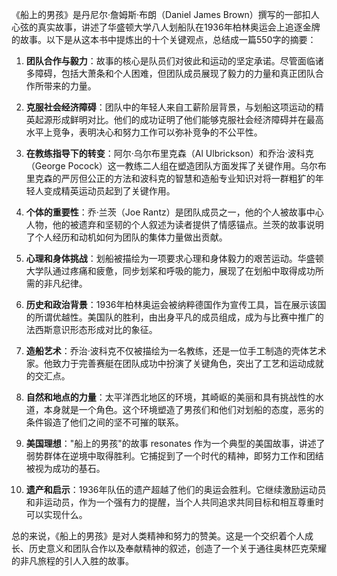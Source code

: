 《船上的男孩》是丹尼尔·詹姆斯·布朗（Daniel James Brown）撰写的一部扣人心弦的真实故事，讲述了华盛顿大学八人划船队在1936年柏林奥运会上追逐金牌的故事。以下是从这本书中提炼出的十个关键观点，总结成一篇550字的摘要：

1. **团队合作与毅力**：故事的核心是队员们对彼此和运动的坚定承诺。尽管面临诸多障碍，包括大萧条和个人困难，但团队成员展现了毅力的力量和真正团队合作所带来的力量。

2. **克服社会经济障碍**：团队中的年轻人来自工薪阶层背景，与划船这项运动的精英起源形成鲜明对比。他们的成功证明了他们能够克服社会经济障碍并在最高水平上竞争，表明决心和努力工作可以弥补竞争的不公平性。

3. **在教练指导下的转变**：阿尔·乌尔布里克森（Al Ulbrickson）和乔治·波科克（George Pocock）这一教练二人组在塑造团队方面发挥了关键作用。乌尔布里克森的严厉但公正的方法和波科克的智慧和造船专业知识对将一群粗犷的年轻人变成精英运动员起到了关键作用。

4. **个体的重要性**：乔·兰茨（Joe Rantz）是团队成员之一，他的个人被故事中心人物，他的被遗弃和坚韧的个人叙述为读者提供了情感锚点。兰茨的故事说明了个人经历和动机如何为团队的集体力量做出贡献。

5. **心理和身体挑战**：划船被描绘为一项要求心理和身体毅力的艰苦运动。华盛顿大学队通过疼痛和疲惫，同步划桨和呼吸的能力，展现了在划船中取得成功所需的非凡纪律。

6. **历史和政治背景**：1936年柏林奥运会被纳粹德国作为宣传工具，旨在展示该国的所谓优越性。美国队的胜利，由出身平凡的成员组成，成为与比赛中推广的法西斯意识形态形成对比的象征。

7. **造船艺术**：乔治·波科克不仅被描绘为一名教练，还是一位手工制造的壳体艺术家。他致力于完善赛艇在团队成功中扮演了关键角色，突出了工艺和运动成就的交汇点。

8. **自然和地点的力量**：太平洋西北地区的环境，其崎岖的美丽和具有挑战性的水道，本身就是一个角色。这个环境塑造了男孩们和他们对划船的态度，恶劣的条件锻造了他们之间的坚不可摧的联系。

9. **美国理想**："船上的男孩"的故事 resonates 作为一个典型的美国故事，讲述了弱势群体在逆境中取得胜利。它捕捉到了一个时代的精神，即努力工作和团结被视为成功的基石。

10. **遗产和启示**：1936年队伍的遗产超越了他们的奥运会胜利。它继续激励运动员和非运动员，作为一个强有力的提醒，当个人共同追求共同目标和相互尊重时可以实现什么。

总的来说，《船上的男孩》是对人类精神和努力的赞美。这是一个交织着个人成长、历史意义和团队合作以及奉献精神的叙述，创造了一个关于通往奥林匹克荣耀的非凡旅程的引人入胜的故事。